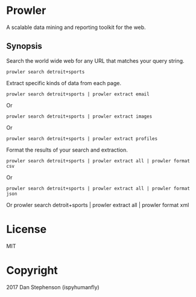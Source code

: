# Prowler
A scalable data mining and reporting toolkit for the web.

## Synopsis
Search the world wide web for any URL that matches your query string.

    prowler search detroit+sports
    
Extract specific kinds of data from each page.

    prowler search detroit+sports | prowler extract email

Or

    prowler search detroit+sports | prowler extract images

Or

    prowler search detroit+sports | prowler extract profiles

Format the results of your search and extraction.

    prowler search detroit+sports | prowler extract all | prowler format csv

Or
    
    prowler search detroit+sports | prowler extract all | prowler format json

Or
    prowler search detroit+sports | prowler extract all | prowler format xml

# License
MIT
# Copyright
2017 Dan Stephenson (ispyhumanfly)

